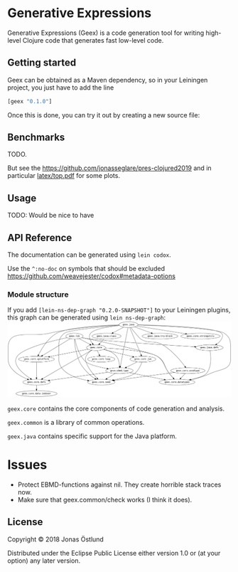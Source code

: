 # Generative Expressions

Generative Expressions (Geex) is a code generation tool for writing high-level Clojure code that generates fast low-level code.

## Getting started

Geex can be obtained as a Maven dependency, so in your Leiningen project, you just have to add the line
```clj
[geex "0.1.0"]
```
Once this is done, you can try it out by creating a new source file:

## Benchmarks

TODO. 

But see the https://github.com/jonasseglare/pres-clojured2019 and in particular [latex/top.pdf](https://github.com/jonasseglare/pres-clojured2019/blob/master/latex/top.pdf) for some plots.

## Usage

TODO: Would be nice to have 

## API Reference

The documentation can be generated using ```lein codox```.

Use the ```^:no-doc``` on symbols that should be excluded
https://github.com/weavejester/codox#metadata-options

### Module structure
If you add ```[lein-ns-dep-graph "0.2.0-SNAPSHOT"]``` to your Leiningen plugins, this graph can be generated using ```lein ns-dep-graph```:
![Module graph](ns-dep-graph.png)

```geex.core``` contains the core components of code generation and analysis.

```geex.common``` is a library of common operations.

```geex.java``` contains specific support for the Java platform.

# Issues

 * Protect EBMD-functions against nil. They create horrible stack traces now.
 * Make sure that geex.common/check works (I think it does).

## License

Copyright © 2018 Jonas Östlund

Distributed under the Eclipse Public License either version 1.0 or (at
your option) any later version.
